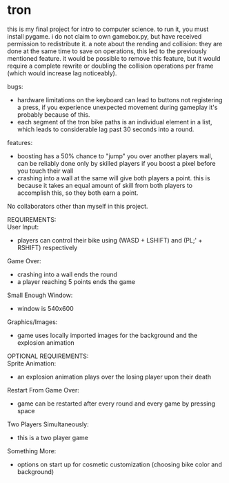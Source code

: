 # tron
this is my final project for intro to computer science. to run it, you must install pygame. i do not claim to own gamebox.py, but have received permission to redistribute it. a note about the rending and collision: they are done at the same time to save on operations, this led to the previously mentioned feature. it would be possible to remove this feature, but it would require a complete rewrite or doubling the collision operations per frame (which would increase lag noticeably).

bugs:  
- hardware limitations on the keyboard can lead to buttons not registering a press, if you experience unexpected movement during gameplay it's probably because of this.
- each segment of the tron bike paths is an individual element in a list, which leads to considerable lag past 30 seconds into a round.

features:  
- boosting has a 50% chance to "jump" you over another players wall, can be reliably done only by skilled players if you boost a pixel before you touch their wall
- crashing into a wall at the same will give both players a point. this is because it takes an equal amount of skill from both players to accomplish this, so they both earn a point.

No collaborators other than myself in this project.

REQUIREMENTS:  
User Input:
- players can control their bike using (WASD + LSHIFT) and (PL;' + RSHIFT) respectively

Game Over:
- crashing into a wall ends the round
- a player reaching 5 points ends the game

Small Enough Window:
- window is 540x600

Graphics/Images:
- game uses locally imported images for the background and the explosion animation  

OPTIONAL REQUIREMENTS:  
Sprite Animation:
- an explosion animation plays over the losing player upon their death

Restart From Game Over:
- game can be restarted after every round and every game by pressing space

Two Players Simultaneously:
- this is a two player game

Something More:
- options on start up for cosmetic customization (choosing bike color and background)
